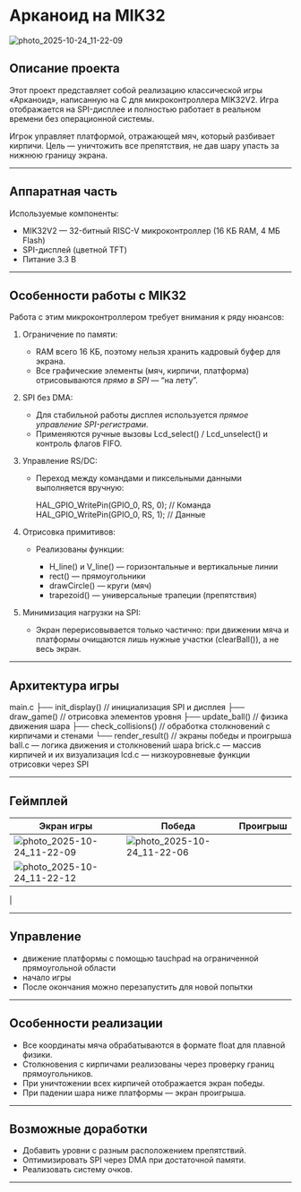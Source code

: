 
# Арканоид на MIK32
![photo_2025-10-24_11-22-09](https://github.com/user-attachments/assets/641a41a3-b69f-41cb-8bd2-c4fa5d5e39a1)

##  Описание проекта

Этот проект представляет собой реализацию классической игры «Арканоид», написанную на C для микроконтроллера MIK32V2.
Игра отображается на SPI-дисплее и полностью работает в реальном времени без операционной системы.

Игрок управляет платформой, отражающей мяч, который разбивает кирпичи.
Цель — уничтожить все препятствия, не дав шару упасть за нижнюю границу экрана.

---

##  Аппаратная часть

Используемые компоненты:

* MIK32V2 — 32-битный RISC-V микроконтроллер (16 КБ RAM, 4 МБ Flash)
* SPI-дисплей (цветной TFT)
* Питание 3.3 В

---

## Особенности работы с MIK32

Работа с этим микроконтроллером требует внимания к ряду нюансов:

1. Ограничение по памяти:

   * RAM всего 16 КБ, поэтому нельзя хранить кадровый буфер для экрана.
   * Все графические элементы (мяч, кирпичи, платформа) отрисовываются *прямо в SPI* — “на лету”.

2. SPI без DMA:

   * Для стабильной работы дисплея используется *прямое управление SPI-регистрами*.
   * Применяются ручные вызовы Lcd_select() / Lcd_unselect() и контроль флагов FIFO.

3. Управление RS/DC:

   * Переход между командами и пиксельными данными выполняется вручную:

    
     HAL_GPIO_WritePin(GPIO_0, RS, 0); // Команда
     HAL_GPIO_WritePin(GPIO_0, RS, 1); // Данные
     
4. Отрисовка примитивов:

   * Реализованы функции:

     * H_line() и V_line() — горизонтальные и вертикальные линии
     * rect() — прямоугольники
     * drawCircle() — круги (мяч)
     * trapezoid() — универсальные трапеции (препятствия)

5. Минимизация нагрузки на SPI:

   * Экран перерисовывается только частично:
     при движении мяча и платформы очищаются лишь нужные участки (clearBall()), а не весь экран.

---

## Архитектура игры

main.c
├── init_display()   // инициализация SPI и дисплея
├── draw_game()      // отрисовка элементов уровня
├── update_ball()    // физика движения шара
├── check_collisions() // обработка столкновений с кирпичами и стенами
└── render_result()  // экраны победы и проигрыша
ball.c — логика движения и столкновений шара
brick.c — массив кирпичей и их визуализация
lcd.c — низкоуровневые функции отрисовки через SPI

---

## Геймплей

| Экран игры                               | Победа                                  | Проигрыш                                 |
| ---------------------------------------- | --------------------------------------- | ---------------------------------------- |
|![photo_2025-10-24_11-22-09](https://github.com/user-attachments/assets/926603c8-84b8-48b2-b5bf-7e9f1dac2253) | ![photo_2025-10-24_11-22-06](https://github.com/user-attachments/assets/ce98ac56-37b2-409c-a63f-d9dd21fdd117)
 | ![photo_2025-10-24_11-22-12](https://github.com/user-attachments/assets/0abd60d9-628a-437e-817c-7a788c16df85)
 |

---

##  Управление

* движение платформы c помощью tauchpad на ограниченной прямоугольной области
* начало игры
* После окончания можно перезапустить для новой попытки

---

## Особенности реализации

* Все координаты мяча обрабатываются в формате float для плавной физики.
* Столкновения с кирпичами реализованы через проверку границ прямоугольников.
* При уничтожении всех кирпичей отображается экран победы.
* При падении шара ниже платформы — экран проигрыша.

---

## Возможные доработки

* Добавить уровни с разным расположением препятствий.
* Оптимизировать SPI через DMA при достаточной памяти.
* Реализовать систему очков.

---
